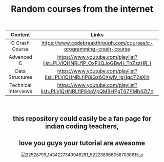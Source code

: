 <div align="center">

# Random courses from the internet

</br>

| Content                | Links                                                                         |
| :--------------------: |:-----------------------------------------------------------------------------:|
| C Crash Course         | https://www.codebreakthrough.com/courses/c-programming-crash-course           |
| Advanced C             | https://www.youtube.com/playlist?list=PLVlQHNRLflP_OxF1QJoGBwH_TnZszHR_j      |
| Data Structures        | https://www.youtube.com/playlist?list=PLVlQHNRLflP8IGz6OXwlV_lgHgc72aXlh      |
| Technical Interviews   | https://www.youtube.com/playlist?list=PLVlQHNRLflP84oVpQM8HPgT67PMb4Zl7n      |

</br>

 ## this repository could easily be a fan page for indian coding teachers,
 ## love you guys your tutorial are awesome

![22528799_1434227349946281_5222889660587038615_o](https://user-images.githubusercontent.com/55017307/100444830-6a3fb400-30ac-11eb-852e-1f8bddbe374b.jpg)

</div>
